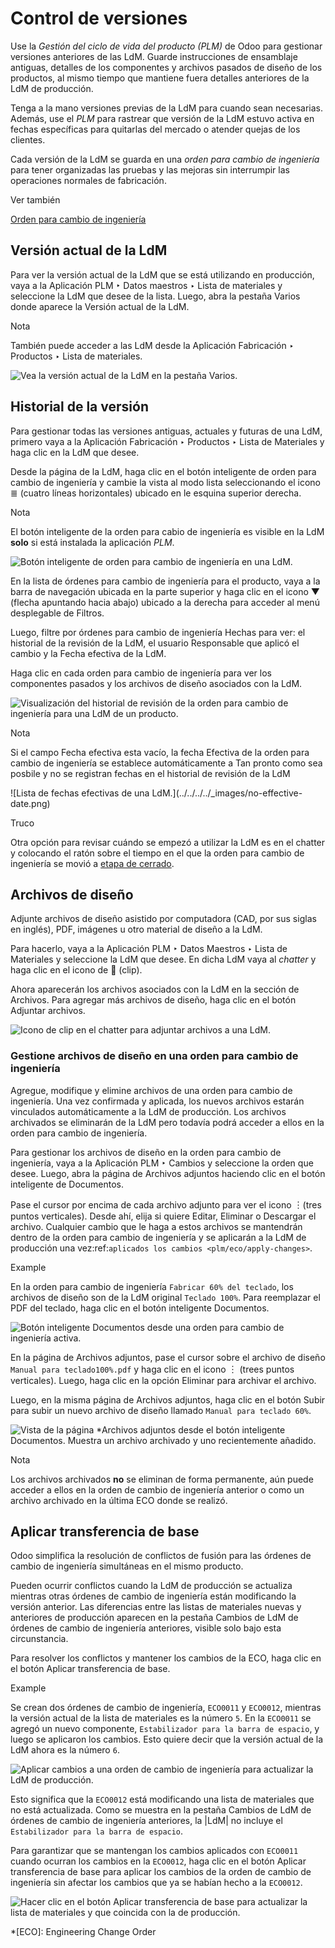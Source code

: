 # Control de versiones

Use la _Gestión del ciclo de vida del producto (PLM)_ de Odoo para gestionar
versiones anteriores de las LdM. Guarde instrucciones de ensamblaje antiguas,
detalles de los componentes y archivos pasados de diseño de los productos, al
mismo tiempo que mantiene fuera detalles anteriores de la LdM de producción.

Tenga a la mano versiones previas de la LdM para cuando sean necesarias.
Además, use el _PLM_ para rastrear que versión de la LdM estuvo activa en
fechas específicas para quitarlas del mercado o atender quejas de los
clientes.

Cada versión de la LdM se guarda en una _orden para cambio de ingeniería_ para
tener organizadas las pruebas y las mejoras sin interrumpir las operaciones
normales de fabricación.

Ver también

[Orden para cambio de ingeniería](engineering_change_orders.html#plm-eco)

## Versión actual de la LdM

Para ver la versión actual de la LdM que se está utilizando en producción,
vaya a la Aplicación PLM ‣ Datos maestros ‣ Lista de materiales y seleccione
la LdM que desee de la lista. Luego, abra la pestaña Varios donde aparece la
Versión actual de la LdM.

Nota

También puede acceder a las LdM desde la Aplicación Fabricación ‣ Productos ‣
Lista de materiales.

![Vea la versión actual de la LdM en la pestaña
Varios.](../../../../_images/current-version.png)

## Historial de la versión

Para gestionar todas las versiones antiguas, actuales y futuras de una LdM,
primero vaya a la Aplicación Fabricación ‣ Productos ‣ Lista de Materiales y
haga clic en la LdM que desee.

Desde la página de la LdM, haga clic en el botón inteligente de orden para
cambio de ingeniería y cambie la vista al modo lista seleccionando el icono ≣
(cuatro líneas horizontales) ubicado en le esquina superior derecha.

Nota

El botón inteligente de la orden para cabio de ingeniería es visible en la LdM
**solo** si está instalada la aplicación _PLM_.

![Botón inteligente de orden para cambio de ingeniería en una
LdM.](../../../../_images/eco-smart-button.png)

En la lista de órdenes para cambio de ingeniería para el producto, vaya a la
barra de navegación ubicada en la parte superior y haga clic en el icono ▼
(flecha apuntando hacia abajo) ubicado a la derecha para acceder al menú
desplegable de Filtros.

Luego, filtre por órdenes para cambio de ingeniería Hechas para ver: el
historial de la revisión de la LdM, el usuario Responsable que aplicó el
cambio y la Fecha efectiva de la LdM.

Haga clic en cada orden para cambio de ingeniería para ver los componentes
pasados y los archivos de diseño asociados con la LdM.

![Visualización del historial de revisión de la orden para cambio de
ingeniería para una LdM de un producto.](../../../../_images/eco-list.png)

Nota

Si el campo Fecha efectiva esta vacío, la fecha Efectiva de la orden para
cambio de ingeniería se establece automáticamente a Tan pronto como sea
posbile y no se registran fechas en el historial de revisión de la LdM

![Lista de fechas efectivas de una LdM.](../../../../_images/no-effective-
date.png)

Truco

Otra opción para revisar cuándo se empezó a utilizar la LdM es en el chatter y
colocando el ratón sobre el tiempo en el que la orden para cambio de
ingeniería se movió a [etapa de cerrado](eco_type.html#plm-eco-stage-config).

## Archivos de diseño

Adjunte archivos de diseño asistido por computadora (CAD, por sus siglas en
inglés), PDF, imágenes u otro material de diseño a la LdM.

Para hacerlo, vaya a la Aplicación PLM ‣ Datos Maestros ‣ Lista de Materiales
y seleccione la LdM que desee. En dicha LdM vaya al _chatter_ y haga clic en
el icono de 📎 (clip).

Ahora aparecerán los archivos asociados con la LdM en la sección de Archivos.
Para agregar más archivos de diseño, haga clic en el botón Adjuntar archivos.

![Icono de clip en el chatter para adjuntar archivos a una
LdM.](../../../../_images/attach-files.png)

### Gestione archivos de diseño en una orden para cambio de ingeniería

Agregue, modifique y elimine archivos de una orden para cambio de ingeniería.
Una vez confirmada y aplicada, los nuevos archivos estarán vinculados
automáticamente a la LdM de producción. Los archivos archivados se eliminarán
de la LdM pero todavía podrá acceder a ellos en la orden para cambio de
ingeniería.

Para gestionar los archivos de diseño en la orden para cambio de ingeniería,
vaya a la Aplicación PLM ‣ Cambios y seleccione la orden que desee. Luego,
abra la página de Archivos adjuntos haciendo clic en el botón inteligente de
Documentos.

Pase el cursor por encima de cada archivo adjunto para ver el icono ︙(tres
puntos verticales). Desde ahí, elija si quiere Editar, Eliminar o Descargar el
archivo. Cualquier cambio que le haga a estos archivos se mantendrán dentro de
la orden para cambio de ingeniería y se aplicarán a la LdM de producción una
vez:ref:`aplicados los cambios <plm/eco/apply-changes>`.

Example

En la orden para cambio de ingeniería `Fabricar 60% del teclado`, los archivos
de diseño son de la LdM original `Teclado 100%`. Para reemplazar el PDF del
teclado, haga clic en el botón inteligente Documentos.

![Botón inteligente *Documentos* desde una orden para cambio de ingeniería
activa. ](../../../../_images/documents-smart-button.png)

En la página de Archivos adjuntos, pase el cursor sobre el archivo de diseño
`Manual para teclado100%.pdf` y haga clic en el icono ︙ (trees puntos
verticales). Luego, haga clic en la opción Eliminar para archivar el archivo.

Luego, en la misma página de Archivos adjuntos, haga clic en el botón Subir
para subir un nuevo archivo de diseño llamado `Manual para teclado 60%`.

![Vista de la página *Archivos adjuntos desde el botón inteligente
*Documentos*. Muestra un archivo archivado y uno recientemente añadido.
](../../../../_images/attachments.png)

Nota

Los archivos archivados **no** se eliminan de forma permanente, aún puede
acceder a ellos en la orden de cambio de ingeniería anterior o como un archivo
archivado en la última ECO donde se realizó.

## Aplicar transferencia de base

Odoo simplifica la resolución de conflictos de fusión para las órdenes de
cambio de ingeniería simultáneas en el mismo producto.

Pueden ocurrir conflictos cuando la LdM de producción se actualiza mientras
otras órdenes de cambio de ingeniería están modificando la versión anterior.
Las diferencias entre las listas de materiales nuevas y anteriores de
producción aparecen en la pestaña Cambios de LdM de órdenes de cambio de
ingeniería anteriores, visible solo bajo esta circunstancia.

Para resolver los conflictos y mantener los cambios de la ECO, haga clic en el
botón Aplicar transferencia de base.

Example

Se crean dos órdenes de cambio de ingeniería, `ECO0011` y `ECO0012`, mientras
la versión actual de la lista de materiales es la número `5`. En la `ECO0011`
se agregó un nuevo componente, `Estabilizador para la barra de espacio`, y
luego se aplicaron los cambios. Esto quiere decir que la versión actual de la
LdM ahora es la número `6`.

![Aplicar cambios a una orden de cambio de ingeniería para actualizar la LdM
de producción.](../../../../_images/branch-change.png)

Esto significa que la `ECO0012` está modificando una lista de materiales que
no está actualizada. Como se muestra en la pestaña Cambios de LdM de órdenes
de cambio de ingeniería anteriores, la |LdM| no incluye el `Estabilizador para
la barra de espacio`.

Para garantizar que se mantengan los cambios aplicados con `ECO0011` cuando
ocurran los cambios en la `ECO0012`, haga clic en el botón Aplicar
transferencia de base para aplicar los cambios de la orden de cambio de
ingeniería sin afectar los cambios que ya se habían hecho a la `ECO0012`.

![Hacer clic en el botón *Aplicar transferencia de base* para actualizar la
lista de materiales y que coincida con la de producción.
](../../../../_images/merge-change.png)

  *[ECO]: Engineering Change Order

